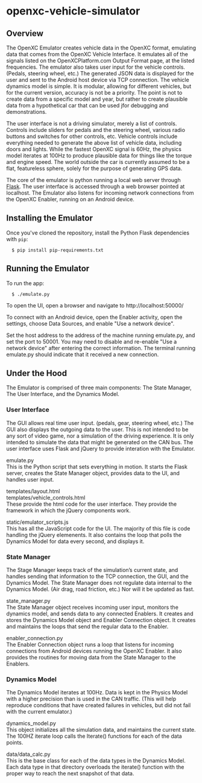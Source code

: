 # openxc-vehicle-simulator

## Overview
The OpenXC Emulator creates vehicle data in the OpenXC format, emulating data that comes from the OpenXC Vehicle Interface.  It emulates all of the signals listed on the OpenXCPlatform.com Output Format page, at the listed frequencies.  The emulator also takes user input for the vehicle controls.  (Pedals, steering wheel, etc.)  The generated JSON data is displayed for the user and sent to the Android host device via TCP connection.  The vehicle dynamics model is simple.  It is modular, allowing for different vehicles, but for the current version, accuracy is not be a priority. The point is not to create data from a specific model and year, but rather to create plausible data from a hypothetical car that can be used jfor debugging and demonstrations.

The user interface is not a driving simulator, merely a list of controls.  Controls include sliders for pedals and the steering wheel, various radio buttons and switches for other controls, etc.  Vehicle controls include everything needed to generate the above list of vehicle data, including doors and lights.  While the fastest OpenXC signal is 60Hz, the physics model iterates at 100Hz to produce plausible data for things like the torque and engine speed.  The world outside the car is currently assumed to be a flat, featureless sphere, solely for the purpose of generating GPS data.

The core of the emulator is python running a local web server through [Flask](http://flask.pocoo.org/docs/installation).  The user interface is accessed through a web browser pointed at localhost.  The Emulator also listens for incoming network connections from the OpenXC Enabler, running on an Android device.

## Installing the Emulator

Once you've cloned the repository, install the Python Flask dependencies with `pip`:

      $ pip install pip-requirements.txt


## Running the Emulator

To run the app:

      $ ./emulate.py

To open the UI, open a browser and navigate to http://localhost:50000/

To connect with an Android device, open the Enabler activity, open the settings,
choose Data Sources, and enable "Use a network device".

Set the host address to the address of the machine running emulate.py, and set
the port to 50001. You may need to disable and re-enable "Use a network device"
after entering the correct information. The terminal running emulate.py should
indicate that it received a new connection.

## Under the Hood

The Emulator is comprised of three main components:  The State Manager, The User Interface, and the Dynamics Model.

### User Interface

The GUI allows real time user input.  (pedals, gear, steering wheel, etc.)  The GUI also displays the outgoing data to the user.  This is not intended to be any sort of video game, nor a simulation of the driving experience.  It is only intended to simulate the data that might be generated on the CAN bus.  The user interface uses Flask and jQuery to provide interation with the Emulator.  

emulate.py<br>
This is the Python script that sets everything in motion.  It starts the Flask server, creates the State Manager object, provides data to the UI, and handles user input.

templates/layout.html <br>
templates/vehicle_controls.html<br>
These provide the html code for the user interface.  They provide the framework in which the jQuery components work.

static/emulator_scripts.js<br>
This has all the JavaScript code for the UI.  The majority of this file is code handling the jQuery elemenents.  It also contains the loop that polls the Dynamics Model for data every second, and displays it.

### State Manager

The Stage Manager keeps track of the simulation’s current state, and handles sending that information to the TCP connection, the GUI, and the Dynamics Model.  The State Manager does not regulate data internal to the Dynamics Model.  (Air drag, road friction, etc.)  Nor will it be updated as fast.

state_manager.py<br>
The State Manager object receives incoming user input, monitors the dynamics model, and sends data to any connected Enablers.  It creates and stores the Dynamics Model object and Enabler Connection object.  It creates and maintains the loops that send the regular data to the Enabler.

enabler_connection.py<br>
The Enabler Connection object runs a loop that listens for incoming connections from Android devices running the OpenXC Enabler.  It also provides the routines for moving data from the State Manager to the Enablers.

### Dynamics Model

The Dynamics Model iterates at 100Hz.  Data is kept in the Physics Model with a higher precision than is used in the CAN traffic.  (This will help reproduce conditions that have created failures in vehicles, but did not fail with the current emulator.)  

dynamics_model.py<br>
This object initializes all the simulation data, and maintains the current state.  The 100HZ iterate loop calls the Iterate() functions for each of the data points.

data/data_calc.py<br>
This is the base class for each of the data types in the Dynamics Model.  Each data type in that directory overloads the iterate() function with the proper way to reach the next snapshot of that data. 